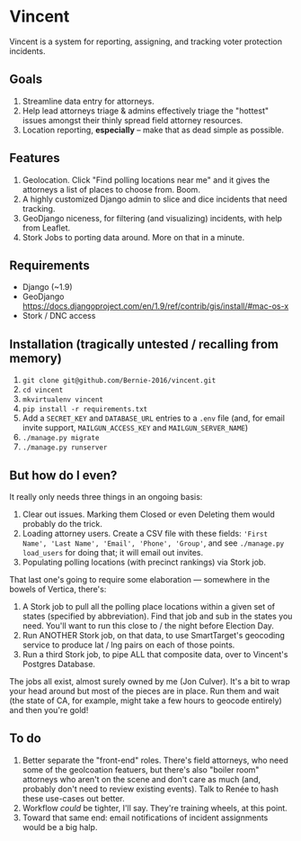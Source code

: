 # Vincent

Vincent is a system for reporting, assigning, and tracking voter protection incidents.

## Goals
1. Streamline data entry for attorneys.
2. Help lead attorneys triage & admins effectively triage the "hottest" issues amongst their thinly spread field attorney resources.
3. Location reporting, **especially** – make that as dead simple as possible.

## Features
1. Geolocation. Click "Find polling locations near me" and it gives the attorneys a list of places to choose from. Boom.
2. A highly customized Django admin to slice and dice incidents that need tracking.
3. GeoDjango niceness, for filtering (and visualizing) incidents, with help from Leaflet.
4. Stork Jobs to porting data around. More on that in a minute.

## Requirements

- Django (~1.9)
- GeoDjango https://docs.djangoproject.com/en/1.9/ref/contrib/gis/install/#mac-os-x
- Stork / DNC access

## Installation (tragically untested / recalling from memory)

1. `git clone git@github.com/Bernie-2016/vincent.git`
2. `cd vincent`
3. `mkvirtualenv vincent`
4. `pip install -r requirements.txt`
5. Add a `SECRET_KEY` and `DATABASE_URL` entries to a `.env` file (and, for email invite support, `MAILGUN_ACCESS_KEY` and `MAILGUN_SERVER_NAME`)
6. `./manage.py migrate`
7. `./manage.py runserver`

## But how do I even?

It really only needs three things in an ongoing basis:
1. Clear out issues. Marking them Closed or even Deleting them would probably do the trick.
2. Loading attorney users. Create a CSV file with these fields: `'First Name', 'Last Name', 'Email', 'Phone', 'Group'`, and see `./manage.py load_users` for doing that; it will email out invites.
3. Populating polling locations (with precinct rankings) via Stork job.

That last one's going to require some elaboration — somewhere in the bowels of Vertica, there's:

1. A Stork job to pull all the polling place locations within a given set of states (specified by abbreviation). Find that job and sub in the states you need. You'll want to run this close to / the night before Election Day.
2. Run ANOTHER Stork job, on that data, to use SmartTarget's geocoding service to produce lat / lng pairs on each of those points.
3. Run a third Stork job, to pipe ALL that composite data, over to Vincent's Postgres Database.

The jobs all exist, almost surely owned by me (Jon Culver). It's a bit to wrap your head around but most of the pieces are in place. Run them and wait (the state of CA, for example, might take a few hours to geocode entirely) and then you're gold!

## To do
1. Better separate the "front-end" roles. There's field attorneys, who need some of the geolcoation featuers, but there's also "boiler room" attorneys who aren't on the scene and don't care as much (and, probably don't need to review existing events). Talk to Renée to hash these use-cases out better.
2. Workflow _could_ be tighter, I'll say. They're training wheels, at this point.
3. Toward that same end: email notifications of incident assignments would be a big halp.
